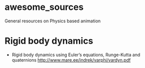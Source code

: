 # awesome_sources
General resources on Physics based animation

# Rigid body dynamics
  - Rigid body dynamics using Euler’s equations, Runge-Kutta and quaternions http://www.mare.ee/indrek/varphi/vardyn.pdf
